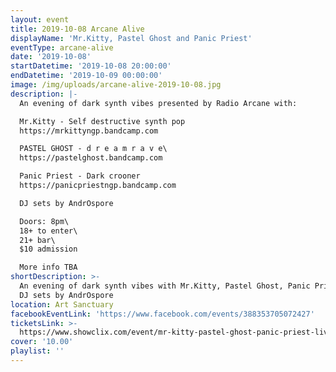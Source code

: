 ```yaml
---
layout: event
title: 2019-10-08 Arcane Alive
displayName: 'Mr.Kitty, Pastel Ghost and Panic Priest'
eventType: arcane-alive
date: '2019-10-08'
startDatetime: '2019-10-08 20:00:00'
endDatetime: '2019-10-09 00:00:00'
image: /img/uploads/arcane-alive-2019-10-08.jpg
description: |-
  An evening of dark synth vibes presented by Radio Arcane with:

  Mr.Kitty - Self destructive synth pop   
  https://mrkittyngp.bandcamp.com

  PASTEL GHOST - d r e a m r a v e\
  https://pastelghost.bandcamp.com

  Panic Priest - Dark crooner  
  https://panicpriestngp.bandcamp.com 

  DJ sets by AndrOspore

  Doors: 8pm\
  18+ to enter\
  21+ bar\
  $10 admission

  More info TBA
shortDescription: >-
  An evening of dark synth vibes with Mr.Kitty, Pastel Ghost, Panic Priest, and
  DJ sets by AndrOspore
location: Art Sanctuary
facebookEventLink: 'https://www.facebook.com/events/388353705072427'
ticketsLink: >-
  https://www.showclix.com/event/mr-kitty-pastel-ghost-panic-priest-live-in-louisville
cover: '10.00'
playlist: ''
---
```


